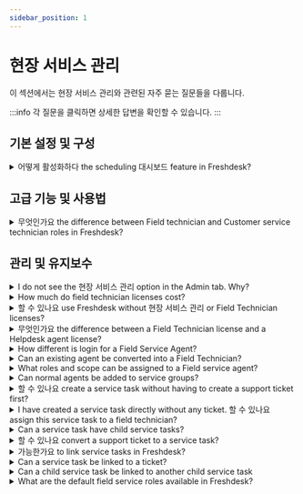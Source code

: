 ```yaml
---
sidebar_position: 1
---
```


# 현장 서비스 관리

이 섹션에서는 현장 서비스 관리와 관련된 자주 묻는 질문들을 다룹니다.

:::info
각 질문을 클릭하면 상세한 답변을 확인할 수 있습니다.
:::


## 기본 설정 및 구성

<details>
<summary>어떻게 활성화하다 the scheduling 대시보드 feature in Freshdesk?</summary>

<p>The scheduling dashboard feature is available on <strong>Blossom, Garden, Estate, and Forest</strong> plans in Freshdesk. To access the Scheduling Dashboard, </p><ul><li>Go to <strong dir="ltr">Admin &gt; Support Operations &gt;<span dir="ltr" style={{ fontSize: "11pt", fontFamily: "Arial", color: "rgb(0, 0, 0)", fontWeight: "400" }}></span>Field Service Management</strong></li><li>Click on "<strong>Enable</strong>"</li><li>Scheduling Dashboard should appear in the navigation sidebar on the left-hand side under the "Field Service" icon.</li></ul>

</details>


## 고급 기능 및 사용법

<details>
<summary>무엇인가요 the difference between Field technician and Customer service technician roles in Freshdesk?</summary>

<p>Customer Service Technicians can create service tasks and manage contacts in addition to the other privileges available to Field technicians.</p><p><br /></p><p>Field Technicians cannot see or respond to tickets. They can only respond to the service tasks assigned to them or their service group, add notes, and resolve their tasks.</p><p><br /></p><table border="1" cellpadding="0" cellspacing="0" dir="ltr" style={{ tableLayout: "fixed", fontSize: "10pt", fontFamily: "Arial", width: "0px", borderCollapse: "collapse", border: "none" }}><colgroup><col width="318"><col width="178"><col width="178"></colgroup><tbody><tr style={{ height: "21px" }}><td style={{ borderTop: "1px solid #000000", borderRight: "1px solid #000000", borderBottom: "1px solid #000000", borderLeft: "1px solid #000000", overflow: "hidden", padding: "2px 3px 2px 3px", verticalAlign: "middle" }}></td><td data-sheets-value='{"1":2,"2":"Field Technician"}' style={{ borderTop: "1px solid #000000", borderRight: "1px solid #000000", borderBottom: "1px solid #000000", overflow: "hidden", padding: "2px 3px 2px 3px", verticalAlign: "middle", fontFamily: "Lato", fontWeight: "bold" }}>Field Technician</td><td data-sheets-value='{"1":2,"2":"Customer Service Technician"}' style={{ borderTop: "1px solid #000000", borderRight: "1px solid #000000", borderBottom: "1px solid #000000", overflow: "hidden", padding: "2px 3px 2px 3px", verticalAlign: "middle", fontFamily: "Lato", fontWeight: "bold" }}>Customer Service Technician</td></tr><tr style={{ height: "21px" }}><td style={{ borderRight: "1px solid #000000", borderBottom: "1px solid #000000", borderLeft: "1px solid #000000", overflow: "hidden", padding: "2px 3px 2px 3px", verticalAlign: "middle", fontFamily: "Lato", fontWeight: "normal", color: "#000000" }}>Edit everyone's time entries</td><td data-sheets-value='{"1":2,"2":"✔️"}' style={{ borderRight: "1px solid #000000", borderBottom: "1px solid #000000", overflow: "hidden", padding: "2px 3px 2px 3px", verticalAlign: "middle", fontFamily: "Lato", fontWeight: "normal", color: "#000000", textAlign: "center" }}>✔️</td><td data-sheets-value='{"1":2,"2":"❌"}' style={{ borderRight: "1px solid #000000", borderBottom: "1px solid #000000", overflow: "hidden", padding: "2px 3px 2px 3px", verticalAlign: "middle", fontFamily: "Lato", fontWeight: "normal", textAlign: "center" }}>❌</td></tr><tr style={{ height: "21px" }}><td data-sheets-value='{"1":2,"2":"Edit only their time"}' style={{ borderRight: "1px solid #000000", borderBottom: "1px solid #000000", borderLeft: "1px solid #000000", overflow: "hidden", padding: "2px 3px 2px 3px", verticalAlign: "middle", fontFamily: "Lato", fontWeight: "normal", color: "#000000" }}>Edit only their time</td><td data-sheets-value='{"1":2,"2":"❌"}' style={{ borderRight: "1px solid #000000", borderBottom: "1px solid #000000", overflow: "hidden", padding: "2px 3px 2px 3px", verticalAlign: "middle", fontFamily: "Lato", fontWeight: "normal", textAlign: "center" }}>❌</td><td data-sheets-value='{"1":2,"2":"✔️"}' style={{ borderRight: "1px solid #000000", borderBottom: "1px solid #000000", overflow: "hidden", padding: "2px 3px 2px 3px", verticalAlign: "middle", fontFamily: "Lato", fontWeight: "normal", color: "#000000", textAlign: "center" }}>✔️</td></tr><tr style={{ height: "21px" }}><td data-sheets-value='{"1":2,"2":"Create or edit contact"}' style={{ borderRight: "1px solid #000000", borderBottom: "1px solid #000000", borderLeft: "1px solid #000000", overflow: "hidden", padding: "2px 3px 2px 3px", verticalAlign: "middle", fontFamily: "Lato", fontWeight: "normal", color: "#000000" }}>Create or edit contact</td><td data-sheets-value='{"1":2,"2":"❌"}' style={{ borderRight: "1px solid #000000", borderBottom: "1px solid #000000", overflow: "hidden", padding: "2px 3px 2px 3px", verticalAlign: "middle", fontFamily: "Lato", fontWeight: "normal", textAlign: "center" }}>❌</td><td data-sheets-value='{"1":2,"2":"✔️"}' style={{ borderRight: "1px solid #000000", borderBottom: "1px solid #000000", overflow: "hidden", padding: "2px 3px 2px 3px", verticalAlign: "middle", fontFamily: "Lato", fontWeight: "normal", color: "#000000", textAlign: "center" }}>✔️</td></tr><tr style={{ height: "21px" }}><td data-sheets-value='{"1":2,"2":"Create or edit contact segment or company segment"}' style={{ borderRight: "1px solid #000000", borderBottom: "1px solid #000000", borderLeft: "1px solid #000000", overflow: "hidden", padding: "2px 3px 2px 3px", verticalAlign: "middle", fontFamily: "Lato", fontWeight: "normal", color: "#000000" }}>Create or edit contact segment or company segment</td><td data-sheets-value='{"1":2,"2":"❌"}' style={{ borderRight: "1px solid #000000", borderBottom: "1px solid #000000", overflow: "hidden", padding: "2px 3px 2px 3px", verticalAlign: "middle", fontFamily: "Lato", fontWeight: "normal", textAlign: "center" }}>❌</td><td data-sheets-value='{"1":2,"2":"✔️"}' style={{ borderRight: "1px solid #000000", borderBottom: "1px solid #000000", overflow: "hidden", padding: "2px 3px 2px 3px", verticalAlign: "middle", fontFamily: "Lato", fontWeight: "normal", color: "#000000", textAlign: "center" }}>✔️</td></tr><tr style={{ height: "21px" }}><td data-sheets-value='{"1":2,"2":"Create child service tasks"}' style={{ borderRight: "1px solid #000000", borderBottom: "1px solid #000000", borderLeft: "1px solid #000000", overflow: "hidden", padding: "2px 3px 2px 3px", verticalAlign: "middle", fontFamily: "Lato", fontWeight: "normal", color: "#000000" }}>Create child service tasks</td><td data-sheets-value='{"1":2,"2":"❌"}' style={{ borderRight: "1px solid #000000", borderBottom: "1px solid #000000", overflow: "hidden", padding: "2px 3px 2px 3px", verticalAlign: "middle", fontFamily: "Lato", fontWeight: "normal", wrapStrategy: "4", whiteSpace: "normal", wordWrap: "break-word", textAlign: "center" }}>❌</td><td data-sheets-value='{"1":2,"2":"✔️"}' style={{ borderRight: "1px solid #000000", borderBottom: "1px solid #000000", overflow: "hidden", padding: "2px 3px 2px 3px", verticalAlign: "middle", fontFamily: "Lato", fontWeight: "normal", color: "#000000", textAlign: "center" }}>✔️</td></tr></tbody></table>

</details>


## 관리 및 유지보수

<details>
<summary>I do not see the 현장 서비스 관리 option in the Admin tab. Why?</summary>

<p>The Field Service Management module is available on <strong>Blossom, Garden,</strong><strong>Estate,</strong> and <strong>Forest</strong> plans in Freshdesk. If you are on either of these plans and still cannot see the option, please write to us at <a href="mailto:support@freshdesk.com">support@freshdesk.com</a>.</p>

</details>

<details>
<summary>How much do field technician licenses cost?</summary>

<p>It costs <strong>USD 29</strong> per field technician per month. You can add or remove Field Technicians by going to <strong dir="ltr">Admin &gt; &gt; Field Service Management &gt; Manage</strong>.</p>

</details>

<details>
<summary>할 수 있나요 use Freshdesk without 현장 서비스 관리 or Field Technician licenses?</summary>

<p>Yes, you can use Freshdesk without Field Tech licenses. The Field Service Management module is an add-on created specifically for those organizations which employ field technicians for support. If you provide only online helpdesk support, you do not need to purchase Field Technician licenses.<span style={{ fontSize: "11pt", fontFamily: "Arial", color: "rgb(67, 67, 67)", fontWeight: "400" }}><br /></span></p>

</details>

<details>
<summary>무엇인가요 the difference between a Field Technician license and a Helpdesk agent license?</summary>

<p>Support tickets from customers are not accessible to field technicians directly; they can only access service tasks or jobs assigned to them by your helpdesk agents. Field technicians also get access to a Freshdesk app that is dedicated to Field Service, with the ability to </p><ul><li>Track service tasks and monitor their schedule</li><li>Navigate to the customer's location</li><li>Track time spent in the field and log billable hours for service provided</li><li>Collect customer signatures once the job is done </li></ul><p>...and more. These features are available only to field technicians and not to helpdesk agents via the Freshdesk mobile app. <span style={{ fontSize: "11pt", fontFamily: "Arial", color: "rgb(67, 67, 67)", fontWeight: "400" }}><br /></span></p>

</details>

<details>
<summary>How different is login for a Field Service Agent?</summary>

<p>The login process for all agents in Freshdesk are the same, be it a Freshdesk Support Agent(Full time/ Occasional), or a Field Service Agent. </p>

</details>

<details>
<summary>Can an existing agent be converted into a Field Technician?</summary>

<p>No, it will not be possible to convert an existing agent into a Field Technician. But you will be able to convert an existing contact into a Field Technician. </p><p>As a workaround, you can delete the agent, that converts them to a contact and the convert the contact to a field technician<span style={{ fontSize: "11pt", fontFamily: "Arial", color: "rgb(67, 67, 67)", fontWeight: "400" }}><br /></span></p>

</details>

<details>
<summary>What roles and scope can be assigned to a Field service agent?</summary>

<p>For field agents, you will only be able to choose Ticket Scope, either Groups or Restricted. By default, the field technician will be associated with the Field Technician role. It will not be possible to associate the Field technician with other roles.</p><p><br /></p><p><span style={{ fontSize: "11pt", fontFamily: "Arial", color: "rgb(67, 67, 67)", fontWeight: "400" }}><span style={{ border: "none", width: "624px", height: "215px" }}><img src="#" width="624" height="215" class="fr-fic fr-dii fr-bordered" /></span></span><br /></p>

</details>

<details>
<summary>Can normal agents be added to service groups?</summary>

<p>Yes, In case your helpdesk agents also go out into the field to help customers, you can add them to service groups. </p><p>This ensures that any service task you assign to a particular group can be picked up by the helpdesk agents in it as well. This will also allow helpdesk agents to view their service tasks like any other ticket through their mobile apps.</p>

</details>

<details>
<summary>할 수 있나요 create a service task without having to create a support ticket first?</summary>

<p>Yes, you can create a service task without having to create a support ticket first. Refer to this <a href="http://support.freshdesk.com/en/support/solutions/articles/240293-a-guide-to-field-service-for-helpdesk-agents" rel="noopener noreferrer" target="_blank">article</a> for more details.</p>

</details>

<details>
<summary>I have created a service task directly without any ticket. 할 수 있나요 assign this service task to a field technician?</summary>

<p>You can assign a service task to a field technician or a support agent. This service task can be requested by a customer and created by a support agent or a field technician. Read this <a href="http://support.freshdesk.com/en/support/solutions/articles/240293-a-guide-to-field-service-for-helpdesk-agents" rel="noreferrer" target="_blank">article</a> to see how you can create a service task.</p><p><br /></p><p><br /></p>

</details>

<details>
<summary>Can a service task have child service tasks?</summary>

<p>Yes, you can create child service tasks under a parent service task. </p>

</details>

<details>
<summary>할 수 있나요 convert a support ticket to a service task?</summary>

<p>A ticket cannot be converted to a service task and vice-versa. However, you can create a service task off that ticket. Refer to this <a href="http://support.freshdesk.com/en/support/solutions/articles/240293-a-guide-to-field-service-for-helpdesk-agents" rel="noreferrer" target="_blank">article</a> for more details.</p>

</details>

<details>
<summary>가능한가요 to link service tasks in Freshdesk?</summary>

<p>Yes, it is possible. By using trackers, parent service tasks can be linked in Freshdesk. If you have multiple service tasks with a similar problem, you can create a Tracker and link the all tasks to it. </p><p><br /></p><p>Click here to know more about <a href="https://support.freshdesk.com/en/support/solutions/articles/224695-setting-up-linked-tickets" rel="noreferrer" target="_blank">Linking</a>.</p>

</details>

<details>
<summary>Can a service task be linked to a ticket?</summary>

<p>No. Independent service tasks can be linked to each other, not to tickets.</p>

</details>

<details>
<summary>Can a child service task be linked to another child service task</summary>

<p>No. Child service tasks cannot be linked to other tasks.</p>

</details>

<details>
<summary>What are the default field service roles available in Freshdesk?</summary>

<p>Currently, Freshdesk has two default roles for field service - <span style={{ fontFamily: "Terminal, monospace" }}>Field technician</span> and <span style={{ fontFamily: "Terminal, monospace" }}>Customer service technician</span>.</p><p><br /></p><p><span style={{ fontFamily: "Terminal, monospace" }}>Field technician</span>: Can view, reply, update and resolve service tasks</p><p><span style={{ fontFamily: "Terminal, monospace" }}>Customer service technician</span>: Can create, view, reply, update and resolve service tasks and manage contacts. </p><p><br /></p><p>In addition, customers of all plans other than Blossom and Garden can create Custom roles</p>

</details>

